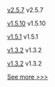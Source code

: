
[v2.5.7](https://github.com/hyperledger/fabric/releases/tag/v2.5.7) v2.5.7

[v1.5.10](https://github.com/hyperledger/fabric-ca/releases/tag/v1.5.10) v1.5.10

[v1.5.1](https://github.com/hyperledger/fabric-gateway/releases/tag/v1.5.1) v1.5.1

[v1.3.2](https://github.com/hyperledger/firefly-tokens-erc1155/releases/tag/v1.3.2) v1.3.2

[v1.3.2](https://github.com/hyperledger/firefly-tokens-erc20-erc721/releases/tag/v1.3.2) v1.3.2


[See more >>>](https://start-here.hyperledger.org/releases)
